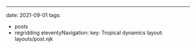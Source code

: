 ---
date: 2021-09-01
tags:
  - posts
  - regridding
eleventyNavigation:
  key: Tropical dynamics
layout: layouts/post.njk

